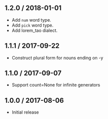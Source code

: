 ## 1.2.0 / 2018-01-01

* Add `num` word type.
* Add `pick` word type.
* Add lorem_tao  dialect.

## 1.1.1 / 2017-09-22

* Construct plural form for nouns ending on -y

## 1.1.0 / 2017-09-07

* Support count=None for infinite generators

## 1.0.0 / 2017-08-06

* Initial release
